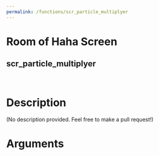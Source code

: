 ```yaml
---
permalink: /functions/scr_particle_multiplyer
---
```

# Room of Haha Screen  
## scr_particle_multiplyer  
&nbsp;  
# Description  
(No description provided. Feel free to make a pull request!) 
&nbsp;  
# Arguments


